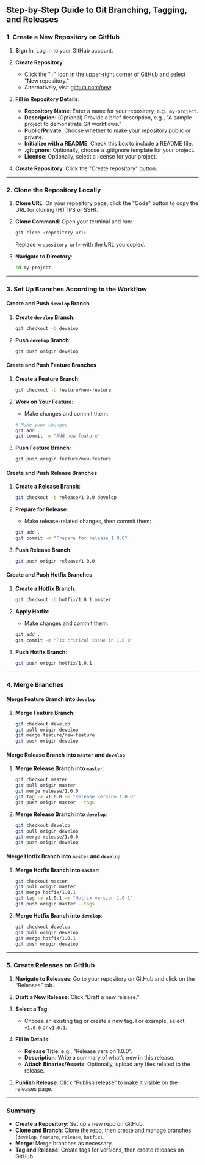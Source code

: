 
## Step-by-Step Guide to Git Branching, Tagging, and Releases

### 1. **Create a New Repository on GitHub**

1. **Sign In**: Log in to your GitHub account.

2. **Create Repository**:
   - Click the "+" icon in the upper-right corner of GitHub and select "New repository."
   - Alternatively, visit [github.com/new](https://github.com/new).

3. **Fill in Repository Details**:
   - **Repository Name**: Enter a name for your repository, e.g., `my-project`.
   - **Description**: (Optional) Provide a brief description, e.g., "A sample project to demonstrate Git workflows."
   - **Public/Private**: Choose whether to make your repository public or private.
   - **Initialize with a README**: Check this box to include a README file.
   - **.gitignore**: Optionally, choose a .gitignore template for your project.
   - **License**: Optionally, select a license for your project.

4. **Create Repository**: Click the "Create repository" button.

---

### 2. **Clone the Repository Locally**

1. **Clone URL**: On your repository page, click the "Code" button to copy the URL for cloning (HTTPS or SSH).

2. **Clone Command**:
   Open your terminal and run:
   ```bash
   git clone <repository-url>
   ```
   Replace `<repository-url>` with the URL you copied.

3. **Navigate to Directory**:
   ```bash
   cd my-project
   ```

---

### 3. **Set Up Branches According to the Workflow**

#### Create and Push `develop` Branch

1. **Create `develop` Branch**:
   ```bash
   git checkout -b develop
   ```

2. **Push `develop` Branch**:
   ```bash
   git push origin develop
   ```

#### Create and Push Feature Branches

1. **Create a Feature Branch**:
   ```bash
   git checkout -b feature/new-feature
   ```

2. **Work on Your Feature**:
   - Make changes and commit them:
 	```bash
 	# Make your changes
 	git add .
 	git commit -m "Add new feature"
 	```

3. **Push Feature Branch**:
   ```bash
   git push origin feature/new-feature
   ```

#### Create and Push Release Branches

1. **Create a Release Branch**:
   ```bash
   git checkout -b release/1.0.0 develop
   ```

2. **Prepare for Release**:
   - Make release-related changes, then commit them:
 	```bash
 	git add .
 	git commit -m "Prepare for release 1.0.0"
 	```

3. **Push Release Branch**:
   ```bash
   git push origin release/1.0.0
   ```

#### Create and Push Hotfix Branches

1. **Create a Hotfix Branch**:
   ```bash
   git checkout -b hotfix/1.0.1 master
   ```

2. **Apply Hotfix**:
   - Make changes and commit them:
 	```bash
 	git add .
 	git commit -m "Fix critical issue in 1.0.0"
 	```

3. **Push Hotfix Branch**:
   ```bash
   git push origin hotfix/1.0.1
   ```

---

### 4. **Merge Branches**

#### Merge Feature Branch into `develop`

1. **Merge Feature Branch**:
   ```bash
   git checkout develop
   git pull origin develop
   git merge feature/new-feature
   git push origin develop
   ```

#### Merge Release Branch into `master` and `develop`

1. **Merge Release Branch into `master`**:
   ```bash
   git checkout master
   git pull origin master
   git merge release/1.0.0
   git tag -a v1.0.0 -m "Release version 1.0.0"
   git push origin master --tags
   ```

2. **Merge Release Branch into `develop`**:
   ```bash
   git checkout develop
   git pull origin develop
   git merge release/1.0.0
   git push origin develop
   ```

#### Merge Hotfix Branch into `master` and `develop`

1. **Merge Hotfix Branch into `master`**:
   ```bash
   git checkout master
   git pull origin master
   git merge hotfix/1.0.1
   git tag -a v1.0.1 -m "Hotfix version 1.0.1"
   git push origin master --tags
   ```

2. **Merge Hotfix Branch into `develop`**:
   ```bash
   git checkout develop
   git pull origin develop
   git merge hotfix/1.0.1
   git push origin develop
   ```

---

### 5. **Create Releases on GitHub**

1. **Navigate to Releases**:
   Go to your repository on GitHub and click on the “Releases” tab.

2. **Draft a New Release**:
   Click “Draft a new release.”

3. **Select a Tag**:
   - Choose an existing tag or create a new tag. For example, select `v1.0.0` or `v1.0.1`.

4. **Fill in Details**:
   - **Release Title**: e.g., "Release version 1.0.0".
   - **Description**: Write a summary of what’s new in this release.
   - **Attach Binaries/Assets**: Optionally, upload any files related to the release.

5. **Publish Release**:
   Click “Publish release” to make it visible on the releases page.

---

### Summary

- **Create a Repository**: Set up a new repo on GitHub.
- **Clone and Branch**: Clone the repo, then create and manage branches (`develop`, `feature`, `release`, `hotfix`).
- **Merge**: Merge branches as necessary.
- **Tag and Release**: Create tags for versions, then create releases on GitHub.


